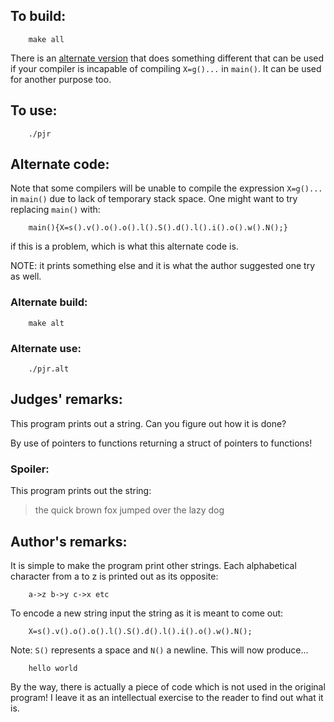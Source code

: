 ## To build:

``` <!---sh-->
    make all
```

There is an [alternate version](#alternate-code) that does something different
that can be used if your compiler is incapable of compiling `X=g()...` in
`main()`. It can be used for another purpose too.


## To use:

``` <!---sh-->
    ./pjr
```


## Alternate code:

Note that some compilers will be unable to compile the expression `X=g()...` in
`main()` due to lack of temporary stack space.  One might want to try replacing
`main()` with:

``` <!---c-->
    main(){X=s().v().o().o().l().S().d().l().i().o().w().N();}
```

if this is a problem, which is what this alternate code is.

NOTE: it prints something else and it is what the author suggested one try as
well.


### Alternate build:

``` <!---sh-->
    make alt
```


### Alternate use:

``` <!---sh-->
    ./pjr.alt
```


## Judges' remarks:

This program prints out a string.  Can you figure out how
it is done?

By use of pointers to functions returning a struct of pointers
to functions!


### Spoiler:

This program prints out the string:

> the quick brown fox jumped over the lazy dog


## Author's remarks:

It is simple to make the program print other strings.  Each
alphabetical character from a to z is printed out as its
opposite:

```
    a->z b->y c->x etc
```

To encode a new string input the string as it is meant to come out:

``` <!---c-->
    X=s().v().o().o().l().S().d().l().i().o().w().N();
```

Note: `S()` represents a space and `N()` a newline.  This will now
produce...

```
    hello world
```

By the way, there is actually a piece of code which is not used
in the original program! I leave it as an intellectual exercise
to the reader to find out what it is.


<!--

    Copyright © 1984-2024 by Landon Curt Noll. All Rights Reserved.

    You are free to share and adapt this file under the terms of this license:

        Creative Commons Attribution-ShareAlike 4.0 International (CC BY-SA 4.0)

    For more information, see:

        https://creativecommons.org/licenses/by-sa/4.0/

-->
